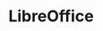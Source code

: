 ---
description: |
  LibreOffice is a powerful FOSS office suite used by millions of people
   around the world, which includes several applications: Writer (word processing),
   Calc (spreadsheets), Impress (presentations), Draw (vector graphics and flowcharts),
   Base (databases), and Math (formula editing). Its clean UI and feature-rich tools
   help you unleash your creativity and enhance your productivity.
  
  LibreOffice is compatible with a wide range of proprietary document formats, such as Microsoft
   Word (.doc, .docx), Excel (.xls, .xlsx), PowerPoint (.ppt, .pptx) and Publisher.
   But LibreOffice goes much further with its native support for a modern and open
   standard, the Open Document Format (ODF). With LibreOffice, you have maximum control
   over your data and content u2013 and you can export your work in many different
   formats including PDF.
layout: stand
logo: stands/libreoffice/logo.png
new_this_year: |
  <p>Two major product releases: LibreOffice 7.0 and LibreOffice 7.1, each
  one with many new features, supported by a new marketing strategy. Several new projects
  focused on attracting new contributors, including an Ambassador Program targeted
  at Universities.</p>
showcase: |
  <p>We will announce LibreOffice 7.1 just before FOSDEM, with a new communication
  strategy focused on improving our reach and educating enterprises to increase their
  contributions to FOSS projects. So, we will have plenty of news to share with FOSS
  advocates using LibreOffice for their personal productivity, with organizations
  migrating to LibreOffice to regain control of their documents, and with public administrations
  focusing on digital sovereignty.</p>
themes:
- Office suites and productivity
title: LibreOffice
website: https://www.libreoffice.org
show_on_overview: true
---